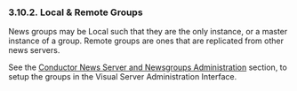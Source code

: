 <div id="qslocalvsremotegrps" class="section">

<div class="titlepage">

<div>

<div>

### 3.10.2. Local & Remote Groups

</div>

</div>

</div>

News groups may be Local such that they are the only instance, or a
master instance of a group. Remote groups are ones that are replicated
from other news servers.

See the <a href="newssrvadm.html" class="link"
title="6.2.11. Conductor News Server Administration">Conductor News
Server and Newsgroups Administration</a> section, to setup the groups in
the Visual Server Administration Interface.

</div>
